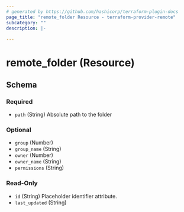 ```yaml
---
# generated by https://github.com/hashicorp/terraform-plugin-docs
page_title: "remote_folder Resource - terraform-provider-remote"
subcategory: ""
description: |-
  
---
```


# remote_folder (Resource)





<!-- schema generated by tfplugindocs -->
## Schema

### Required

- `path` (String) Absolute path to the folder

### Optional

- `group` (Number)
- `group_name` (String)
- `owner` (Number)
- `owner_name` (String)
- `permissions` (String)

### Read-Only

- `id` (String) Placeholder identifier attribute.
- `last_updated` (String)
